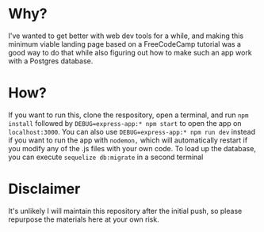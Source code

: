 # Why?

I've wanted to get better with web dev tools for a while, and making this minimum viable landing page based on a FreeCodeCamp tutorial was a good way to do that while also figuring out how to make such an app work with a Postgres database.

# How?

If you want to run this, clone the respository, open a terminal, and run `npm install` followed by `DEBUG=express-app:* npm start` to open the app on `localhost:3000`. You can also use `DEBUG=express-app:* npm run dev` instead if you want to run the app with `nodemon,` which will automatically restart if you modify any of the .js files with your own code. To load up the database, you can execute `sequelize db:migrate` in a second terminal

# Disclaimer

It's unlikely I will maintain this repository after the initial push, so please repurpose the materials here at your own risk.

